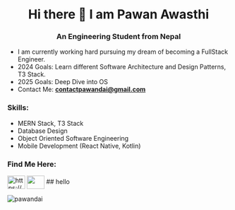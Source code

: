 <h1 align="center">Hi there 👋 I am Pawan Awasthi</h1>
<h3 align="center">An Engineering Student from Nepal</h3>

- I am currently working hard pursuing my dream of becoming a FullStack Engineer.
- 2024 Goals: Learn different Software Architecture and Design Patterns, T3 Stack.
- 2025 Goals: Deep Dive into OS
- Contact Me: **contactpawandai@gmail.com**

<h3>Skills:</h3>

- MERN Stack, T3 Stack
- Database Design
- Object Oriented Software Engineering
- Mobile Development (React Native, Kotlin)



<h3 align="left">Find Me Here:</h3>
<a href="https://www.linkedin.com/in/pawan-awasthi-5a1a6b244/" target="blank"><img align="center" src="https://raw.githubusercontent.com/rahuldkjain/github-profile-readme-generator/master/src/images/icons/Social/linked-in-alt.svg" alt="https://www.linkedin.com/in/pawan-awasthi-5a1a6b244/" height="30" width="40" /></a>
<a href="https://www.youtube.com/@pawandai" target="blank"><img align="center" src="https://raw.githubusercontent.com/rahuldkjain/github-profile-readme-generator/master/src/images/icons/Social/youtube.svg" alt="" height="30" width="40" /></a>
## hello
<p><img align="left" src="https://github-readme-stats.vercel.app/api/top-langs?username=pawandai&show_icons=true&locale=en&layout=compact" alt="pawandai" /></p>
